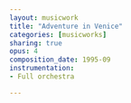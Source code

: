 ```yaml
---
layout: musicwork
title: "Adventure in Venice"
categories: [musicworks]
sharing: true
opus: 4
composition_date: 1995-09
instrumentation:
- Full orchestra

---
```

